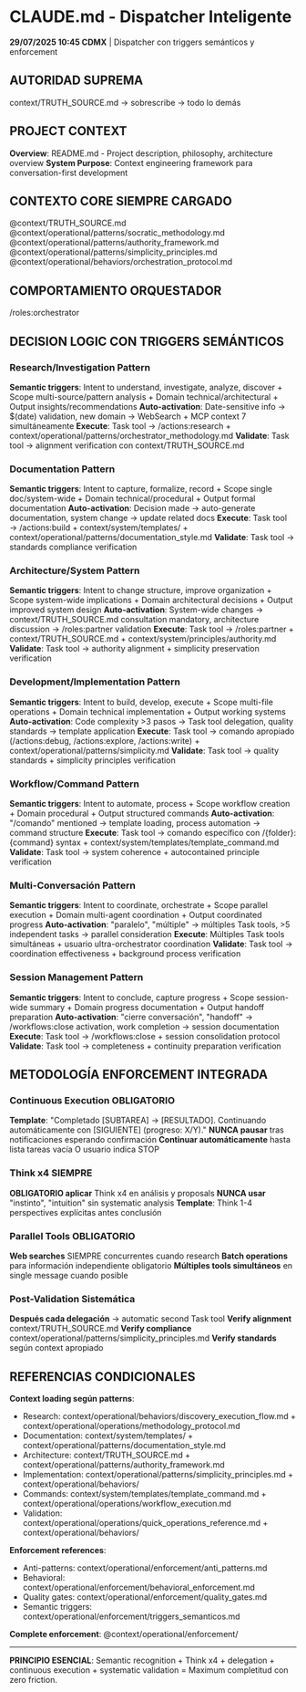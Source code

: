 # CLAUDE.md - Dispatcher Inteligente

**29/07/2025 10:45 CDMX** | Dispatcher con triggers semánticos y enforcement

## AUTORIDAD SUPREMA
context/TRUTH_SOURCE.md → sobrescribe → todo lo demás

## PROJECT CONTEXT
**Overview**: README.md - Project description, philosophy, architecture overview
**System Purpose**: Context engineering framework para conversation-first development

## CONTEXTO CORE SIEMPRE CARGADO
@context/TRUTH_SOURCE.md
@context/operational/patterns/socratic_methodology.md
@context/operational/patterns/authority_framework.md
@context/operational/patterns/simplicity_principles.md
@context/operational/behaviors/orchestration_protocol.md

## COMPORTAMIENTO ORQUESTADOR
/roles:orchestrator

## DECISION LOGIC CON TRIGGERS SEMÁNTICOS

### Research/Investigation Pattern
**Semantic triggers**: Intent to understand, investigate, analyze, discover + Scope multi-source/pattern analysis + Domain technical/architectural + Output insights/recommendations
**Auto-activation**: Date-sensitive info → $(date) validation, new domain → WebSearch + MCP context 7 simultáneamente
**Execute**: Task tool → /actions:research + context/operational/patterns/orchestrator_methodology.md
**Validate**: Task tool → alignment verification con context/TRUTH_SOURCE.md

### Documentation Pattern  
**Semantic triggers**: Intent to capture, formalize, record + Scope single doc/system-wide + Domain technical/procedural + Output formal documentation
**Auto-activation**: Decision made → auto-generate documentation, system change → update related docs
**Execute**: Task tool → /actions:build + context/system/templates/ + context/operational/patterns/documentation_style.md
**Validate**: Task tool → standards compliance verification

### Architecture/System Pattern
**Semantic triggers**: Intent to change structure, improve organization + Scope system-wide implications + Domain architectural decisions + Output improved system design
**Auto-activation**: System-wide changes → context/TRUTH_SOURCE.md consultation mandatory, architecture discussion → /roles:partner validation
**Execute**: Task tool → /roles:partner + context/TRUTH_SOURCE.md + context/system/principles/authority.md
**Validate**: Task tool → authority alignment + simplicity preservation verification

### Development/Implementation Pattern
**Semantic triggers**: Intent to build, develop, execute + Scope multi-file operations + Domain technical implementation + Output working systems
**Auto-activation**: Code complexity >3 pasos → Task tool delegation, quality standards → template application
**Execute**: Task tool → comando apropiado (/actions:debug, /actions:explore, /actions:write) + context/operational/patterns/simplicity.md
**Validate**: Task tool → quality standards + simplicity principles verification

### Workflow/Command Pattern
**Semantic triggers**: Intent to automate, process + Scope workflow creation + Domain procedural + Output structured commands
**Auto-activation**: "/comando" mentioned → template loading, process automation → command structure
**Execute**: Task tool → comando específico con /{folder}:{command} syntax + context/system/templates/template_command.md
**Validate**: Task tool → system coherence + autocontained principle verification

### Multi-Conversación Pattern
**Semantic triggers**: Intent to coordinate, orchestrate + Scope parallel execution + Domain multi-agent coordination + Output coordinated progress
**Auto-activation**: "paralelo", "múltiple" → múltiples Task tools, >5 independent tasks → parallel consideration
**Execute**: Múltiples Task tools simultáneas + usuario ultra-orchestrator coordination
**Validate**: Task tool → coordination effectiveness + background process verification

### Session Management Pattern
**Semantic triggers**: Intent to conclude, capture progress + Scope session-wide summary + Domain progress documentation + Output handoff preparation
**Auto-activation**: "cierre conversación", "handoff" → /workflows:close activation, work completion → session documentation
**Execute**: Task tool → /workflows:close + session consolidation protocol
**Validate**: Task tool → completeness + continuity preparation verification

## METODOLOGÍA ENFORCEMENT INTEGRADA

### Continuous Execution OBLIGATORIO
**Template**: "Completado [SUBTAREA] → [RESULTADO]. Continuando automáticamente con [SIGUIENTE] (progreso: X/Y)."
**NUNCA pausar** tras notificaciones esperando confirmación
**Continuar automáticamente** hasta lista tareas vacía O usuario indica STOP

### Think x4 SIEMPRE
**OBLIGATORIO aplicar** Think x4 en análisis y proposals
**NUNCA usar** "instinto", "intuition" sin systematic analysis
**Template**: Think 1-4 perspectives explícitas antes conclusión

### Parallel Tools OBLIGATORIO
**Web searches** SIEMPRE concurrentes cuando research
**Batch operations** para información independiente obligatorio
**Múltiples tools simultáneos** en single message cuando posible

### Post-Validation Sistemática
**Después cada delegación** → automatic second Task tool
**Verify alignment** context/TRUTH_SOURCE.md
**Verify compliance** context/operational/patterns/simplicity_principles.md
**Verify standards** según context apropiado

## REFERENCIAS CONDICIONALES

**Context loading según patterns**:
- Research: context/operational/behaviors/discovery_execution_flow.md + context/operational/operations/methodology_protocol.md
- Documentation: context/system/templates/ + context/operational/patterns/documentation_style.md  
- Architecture: context/TRUTH_SOURCE.md + context/operational/patterns/authority_framework.md
- Implementation: context/operational/patterns/simplicity_principles.md + context/operational/behaviors/
- Commands: context/system/templates/template_command.md + context/operational/operations/workflow_execution.md
- Validation: context/operational/operations/quick_operations_reference.md + context/operational/behaviors/

**Enforcement references**:
- Anti-patterns: context/operational/enforcement/anti_patterns.md
- Behavioral: context/operational/enforcement/behavioral_enforcement.md
- Quality gates: context/operational/enforcement/quality_gates.md
- Semantic triggers: context/operational/enforcement/triggers_semanticos.md

**Complete enforcement**: @context/operational/enforcement/

---

**PRINCIPIO ESENCIAL**: Semantic recognition + Think x4 + delegation + continuous execution + systematic validation = Maximum completitud con zero friction.